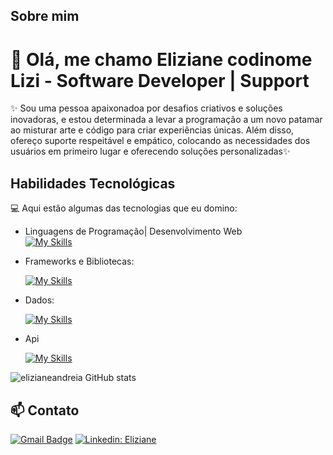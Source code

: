 
  
  ## Sobre mim
  # 🚀 Olá, me chamo Eliziane codinome Lizi  - Software Developer   | Support
  
  ✨ Sou uma pessoa apaixonadoa por desafios criativos e soluções inovadoras, e estou determinada a levar a programação a um novo patamar ao misturar arte e código para criar experiências únicas. Além disso, ofereço suporte respeitável e empático, colocando as necessidades dos usuários em primeiro lugar e oferecendo soluções personalizadas✨
  
  ## Habilidades Tecnológicas
  
  💻 Aqui estão algumas das tecnologias que eu domino:
  
  
  -  Linguagens de Programação| Desenvolvimento Web  
      [![My Skills](https://skillicons.dev/icons?i=html,css,java,typescript)](https://skillicons.dev)
  - Frameworks e Bibliotecas: 
  
      [![My Skills](https://skillicons.dev/icons?i=react,redux,bootstrap,angular)](https://skillicons.dev)
  - Dados: 
  
      [![My Skills](https://skillicons.dev/icons?i=mysql,mongo,postgres)](https://skillicons.dev)
  - Api

  
      [![My Skills](https://skillicons.dev/icons?i=postman,kibana)](https://skillicons.dev)


![elizianeandreia GitHub stats](https://github-readme-stats.vercel.app/api?username=elizianeandreia&show_icons=true&theme=merko)

## 📫 Contato

[![Gmail Badge](https://img.shields.io/badge/-Email-006bed?style=flat-square&logo=Gmail&logoColor=white&link=mailto:liziandreia@gmail.com)](mailto:liziandreia@gmail.com)
[![Linkedin: Eliziane ](https://img.shields.io/badge/-Linkedin-blue?style=flat-square&logo=Linkedin&logoColor=white&link=https://www.linkedin.com/in/eliziane-a-a523062a0//)](https://www.linkedin.com/in/eliziane-a-a523062a0/)
    

